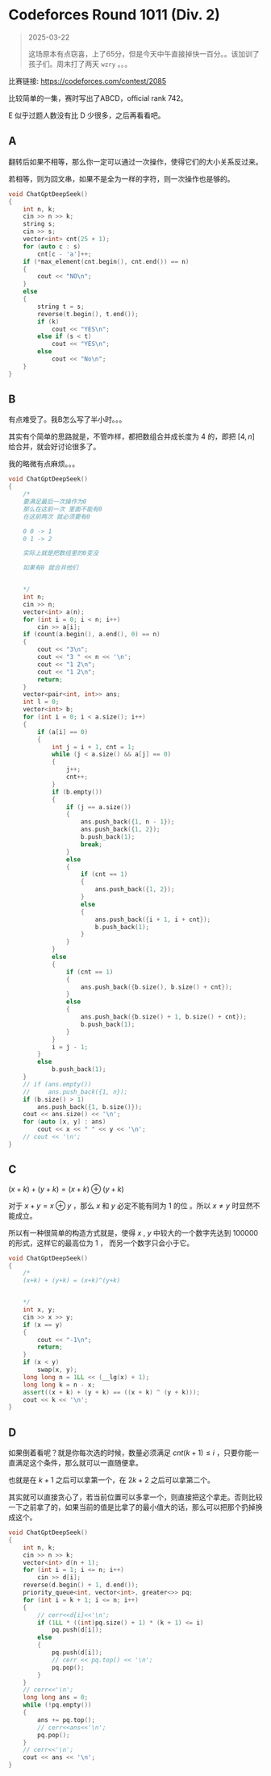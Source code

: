 # Codeforces Round 1011 (Div. 2)

> 2025-03-22
>
> 这场原本有点窃喜，上了65分，但是今天中午直接掉快一百分。。该加训了孩子们。周末打了两天 `wzry` 。。。

比赛链接: https://codeforces.com/contest/2085

比较简单的一集，赛时写出了ABCD，official rank 742。

E 似乎过题人数没有比 D 少很多，之后再看看吧。

## A

翻转后如果不相等，那么你一定可以通过一次操作，使得它们的大小关系反过来。

若相等，则为回文串，如果不是全为一样的字符，则一次操作也是够的。

```cpp
void ChatGptDeepSeek()
{
    int n, k;
    cin >> n >> k;
    string s;
    cin >> s;
    vector<int> cnt(25 + 1);
    for (auto c : s)
        cnt[c - 'a']++;
    if (*max_element(cnt.begin(), cnt.end()) == n)
    {
        cout << "NO\n";
    }
    else
    {
        string t = s;
        reverse(t.begin(), t.end());
        if (k)
            cout << "YES\n";
        else if (s < t)
            cout << "YES\n";
        else
            cout << "No\n";
    }
}
```

## B

有点难受了。我B怎么写了半小时。。。

其实有个简单的思路就是，不管咋样，都把数组合并成长度为 4 的，即把 $[4,n]$ 给合并，就会好讨论很多了。

我的略微有点麻烦。。。

```cpp
void ChatGptDeepSeek()
{
    /*
    要满足最后一次操作为0
    那么在这前一次 里面不能有0
    在这前两次 就必须要有0

    0 0 -> 1
    0 1 -> 2

    实际上就是把数组里的0变没

    如果有0 就合并他们


    */
    int n;
    cin >> n;
    vector<int> a(n);
    for (int i = 0; i < n; i++)
        cin >> a[i];
    if (count(a.begin(), a.end(), 0) == n)
    {
        cout << "3\n";
        cout << "3 " << n << '\n';
        cout << "1 2\n";
        cout << "1 2\n";
        return;
    }
    vector<pair<int, int>> ans;
    int l = 0;
    vector<int> b;
    for (int i = 0; i < a.size(); i++)
    {
        if (a[i] == 0)
        {
            int j = i + 1, cnt = 1;
            while (j < a.size() && a[j] == 0)
            {
                j++;
                cnt++;
            }
            if (b.empty())
            {
                if (j == a.size())
                {
                    ans.push_back({1, n - 1});
                    ans.push_back({1, 2});
                    b.push_back(1);
                    break;
                }
                else
                {
                    if (cnt == 1)
                    {
                        ans.push_back({1, 2});
                    }
                    else
                    {
                        ans.push_back({i + 1, i + cnt});
                        b.push_back(1);
                    }
                }
            }
            else
            {
                if (cnt == 1)
                {
                    ans.push_back({b.size(), b.size() + cnt});
                }
                else
                {
                    ans.push_back({b.size() + 1, b.size() + cnt});
                    b.push_back(1);
                }
            }
            i = j - 1;
        }
        else
            b.push_back(1);
    }
    // if (ans.empty())
    //     ans.push_back({1, n});
    if (b.size() > 1)
        ans.push_back({1, b.size()});
    cout << ans.size() << '\n';
    for (auto [x, y] : ans)
        cout << x << " " << y << '\n';
    // cout << '\n';
}
```

## C

$(x+k)+(y+k)=(x+k)\oplus (y+k)$ 

对于 $x+y=x\oplus y$  ，那么 $x$ 和 $y$ 必定不能有同为 $1$ 的位 。所以 $x\ne y$ 时显然不能成立。

所以有一种很简单的构造方式就是，使得 $x$ , $y$ 中较大的一个数字先达到 $100000$ 的形式，这样它的最高位为 $1$ ， 而另一个数字只会小于它。

```cpp
void ChatGptDeepSeek()
{
    /*
    (x+k) + (y+k) = (x+k)^(y+k)


    */
    int x, y;
    cin >> x >> y;
    if (x == y)
    {
        cout << "-1\n";
        return;
    }
    if (x < y)
        swap(x, y);
    long long n = 1LL << (__lg(x) + 1);
    long long k = n - x;
    assert((x + k) + (y + k) == ((x + k) ^ (y + k)));
    cout << k << '\n';
}
```

## D

如果倒着看呢？就是你每次选的时候，数量必须满足 $cnt(k+1)\le i$ ，只要你能一直满足这个条件，那么就可以一直随便拿。

也就是在 $k+1$ 之后可以拿第一个，在 $2k+2$ 之后可以拿第二个。

其实就可以直接贪心了，若当前位置可以多拿一个，则直接把这个拿走。否则比较一下之前拿了的，如果当前的值是比拿了的最小值大的话，那么可以把那个扔掉换成这个。

```cpp
void ChatGptDeepSeek()
{
    int n, k;
    cin >> n >> k;
    vector<int> d(n + 1);
    for (int i = 1; i <= n; i++)
        cin >> d[i];
    reverse(d.begin() + 1, d.end());
    priority_queue<int, vector<int>, greater<>> pq;
    for (int i = k + 1; i <= n; i++)
    {
        // cerr<<d[i]<<'\n';
        if (1LL * ((int)pq.size() + 1) * (k + 1) <= i)
            pq.push(d[i]);
        else
        {
            pq.push(d[i]);
            // cerr << pq.top() << '\n';
            pq.pop();
        }
    }
    // cerr<<'\n';
    long long ans = 0;
    while (!pq.empty())
    {
        ans += pq.top();
        // cerr<<ans<<'\n';
        pq.pop();
    }
    // cerr<<'\n';
    cout << ans << '\n';
}
```

